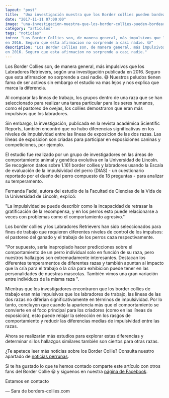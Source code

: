 ```yaml
---
layout: "post"
title:  "Una investigación muestra que los Border collies pueden bordear la impulsividad"
date: "2017-11-11 07:00:00"
image: "una-investigacion-muestra-que-los-border-collies-pueden-bordear-la-impulsividad.jpg"
category: "articulos"
tags: "noticias"
intro: "Los Border Collies son, de manera general, más impulsivos que los Labradores  Retrievers, según una investigación publicada
en 2016. Seguro que esta afirmacion no sorprende a casi nadie. 😅"
description: "Los Border Collies son, de manera general, más impulsivos que los Labradores  Retrievers, según una investigación publicada
en 2016. Seguro que esta afirmacion no sorprende a casi nadie."
---
```


Los Border Collies son, de manera general, más impulsivos que los Labradores  Retrievers, según una investigación publicada
en 2016. Seguro que esta afirmacion no sorprende a casi nadie. 😅 Nuestros peludos tienen fama de ser activos sin embargo el estudio va mas lejos y nos explica que marca la diferencia.

Al comparar las líneas de trabajo, los grupos dentro de una raza que se han seleccionado para realizar una tarea particular para los seres humanos,
como el pastoreo de ovejas, los collies demostraron que eran más impulsivos que los labradores.

Sin embargo, la investigación, publicada en la revista académica Scientific Reports, también encontró que no hubo diferencias significativas en los niveles
de impulsividad entre las líneas de exposicion de las dos razas. Las líneas de exposicion son criadas para participar en exposiciones caninas
y competiciones, por ejemplo.

El estudio fue realizado por un grupo de investigadores en las áreas de comportamiento animal y genética evolutiva en la Universidad de Lincoln.
Se recogieron datos sobre 1.161 border collies y labradores usando la Escala de evaluación de la impulsividad del perro (DIAS) - un cuestionario reportado por el dueño del perro compuesto de 18 preguntas - para analizar su temperamento.

Fernanda Fadel, autora del estudio de la Facultad de Ciencias de la Vida de la Universidad de Lincoln, explicó:

"La impulsividad se puede describir como la incapacidad de retrasar la gratificación de la recompensa, y en los perros esto puede relacionarse a veces con problemas como el comportamiento
agresivo."  

Los border collies y los Labradores Retrievers han sido seleccionados para fines de trabajo que requieren diferentes niveles de control de los
impulsos: el pastoreo del ganado y el trabajo de los perros caza respectivamente.

"Por supuesto, sería inapropiado hacer predicciones sobre el comportamiento de un perro individual solo en función de su raza, pero nuestros hallazgos
son extremadamente interesantes. Destacan los diferentes temperamentos de diferentes razas y también apuntan al impacto que la cría para el trabajo o
la cría para exhibicion puede tener en las personalidades de nuestras mascotas. También vimos una gran variación entre individuos de la misma raza ".

Mientras que los investigadores encontraron que los border collies de trabajo eran más impulsivos que los labradores de trabajo, las líneas de las
dos razas no diferían significativamente en términos de impulsividad. Por lo tanto, concluyen que cuando la apariencia más que el comportamiento se
convierte en el foco principal para los criadores (como en las líneas de exposición), esto puede relajar la selección en los rasgos de comportamiento
y reducir las diferencias medias de impulsividad entre las razas.

Ahora se realizarán más estudios para explorar estas diferencias y determinar si los hallazgos similares también son ciertos para otras razas.

¿Te apetece leer más noticias sobre los Border Collie? Consulta nuestro apartado de [noticias perrunas](http://www.borders-collies.com/border-collie-noticias/).

Si te ha gustado lo que te hemos contado comparte este artículo con otros fans del Border Collie 😀 y siguenos en nuestra [página de Facebook](https://www.facebook.com/borderscolliescom/).

Estamos en contacto

— Sara de borders-collies.com
